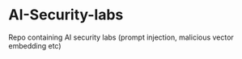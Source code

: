 # AI-Security-labs
Repo containing AI security labs (prompt injection, malicious vector embedding etc)
